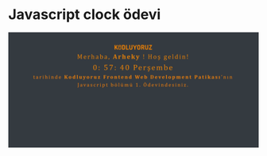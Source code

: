 # Javascript clock ödevi
![clock](https://github.com/Arheky/jsclock/blob/main/figures/clock.png?raw=true)

